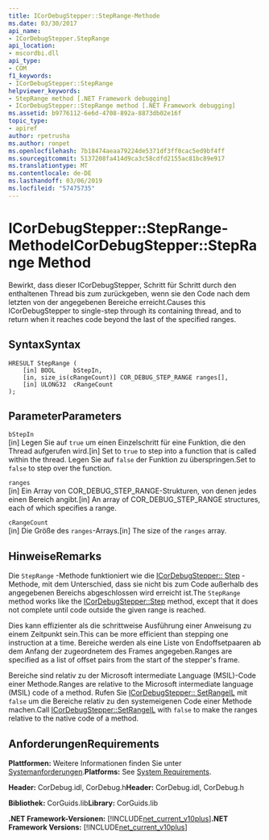 ```yaml
---
title: ICorDebugStepper::StepRange-Methode
ms.date: 03/30/2017
api_name:
- ICorDebugStepper.StepRange
api_location:
- mscordbi.dll
api_type:
- COM
f1_keywords:
- ICorDebugStepper::StepRange
helpviewer_keywords:
- StepRange method [.NET Framework debugging]
- ICorDebugStepper::StepRange method [.NET Framework debugging]
ms.assetid: b9776112-6e6d-4708-892a-8873db02e16f
topic_type:
- apiref
author: rpetrusha
ms.author: ronpet
ms.openlocfilehash: 7b18474aeaa79224de5371df3ff0cac5ed9bf4ff
ms.sourcegitcommit: 5137208fa414d9ca3c58cdfd2155ac81bc89e917
ms.translationtype: MT
ms.contentlocale: de-DE
ms.lasthandoff: 03/06/2019
ms.locfileid: "57475735"
---
```

# <a name="icordebugsteppersteprange-method"></a><span data-ttu-id="bc085-102">ICorDebugStepper::StepRange-Methode</span><span class="sxs-lookup"><span data-stu-id="bc085-102">ICorDebugStepper::StepRange Method</span></span>
<span data-ttu-id="bc085-103">Bewirkt, dass dieser ICorDebugStepper, Schritt für Schritt durch den enthaltenen Thread bis zum zurückgeben, wenn sie den Code nach dem letzten von der angegebenen Bereiche erreicht.</span><span class="sxs-lookup"><span data-stu-id="bc085-103">Causes this ICorDebugStepper to single-step through its containing thread, and to return when it reaches code beyond the last of the specified ranges.</span></span>  
  
## <a name="syntax"></a><span data-ttu-id="bc085-104">Syntax</span><span class="sxs-lookup"><span data-stu-id="bc085-104">Syntax</span></span>  
  
```  
HRESULT StepRange (  
    [in] BOOL     bStepIn,  
    [in, size_is(cRangeCount)] COR_DEBUG_STEP_RANGE ranges[],  
    [in] ULONG32  cRangeCount  
);  
```  
  
## <a name="parameters"></a><span data-ttu-id="bc085-105">Parameter</span><span class="sxs-lookup"><span data-stu-id="bc085-105">Parameters</span></span>  
 `bStepIn`  
 <span data-ttu-id="bc085-106">[in] Legen Sie auf `true` um einen Einzelschritt für eine Funktion, die den Thread aufgerufen wird.</span><span class="sxs-lookup"><span data-stu-id="bc085-106">[in] Set to `true` to step into a function that is called within the thread.</span></span> <span data-ttu-id="bc085-107">Legen Sie auf `false` der Funktion zu überspringen.</span><span class="sxs-lookup"><span data-stu-id="bc085-107">Set to `false` to step over the function.</span></span>  
  
 `ranges`  
 <span data-ttu-id="bc085-108">[in] Ein Array von COR_DEBUG_STEP_RANGE-Strukturen, von denen jedes einen Bereich angibt.</span><span class="sxs-lookup"><span data-stu-id="bc085-108">[in] An array of COR_DEBUG_STEP_RANGE structures, each of which specifies a range.</span></span>  
  
 `cRangeCount`  
 <span data-ttu-id="bc085-109">[in] Die Größe des `ranges`-Arrays.</span><span class="sxs-lookup"><span data-stu-id="bc085-109">[in] The size of the `ranges` array.</span></span>  
  
## <a name="remarks"></a><span data-ttu-id="bc085-110">Hinweise</span><span class="sxs-lookup"><span data-stu-id="bc085-110">Remarks</span></span>  
 <span data-ttu-id="bc085-111">Die `StepRange` -Methode funktioniert wie die [ICorDebugStepper:: Step](../../../../docs/framework/unmanaged-api/debugging/icordebugstepper-step-method.md) -Methode, mit dem Unterschied, dass sie nicht bis zum Code außerhalb des angegebenen Bereichs abgeschlossen wird erreicht ist.</span><span class="sxs-lookup"><span data-stu-id="bc085-111">The `StepRange` method works like the [ICorDebugStepper::Step](../../../../docs/framework/unmanaged-api/debugging/icordebugstepper-step-method.md) method, except that it does not complete until code outside the given range is reached.</span></span>  
  
 <span data-ttu-id="bc085-112">Dies kann effizienter als die schrittweise Ausführung einer Anweisung zu einem Zeitpunkt sein.</span><span class="sxs-lookup"><span data-stu-id="bc085-112">This can be more efficient than stepping one instruction at a time.</span></span> <span data-ttu-id="bc085-113">Bereiche werden als eine Liste von Endoffsetpaaren ab dem Anfang der zugeordnetem des Frames angegeben.</span><span class="sxs-lookup"><span data-stu-id="bc085-113">Ranges are specified as a list of offset pairs from the start of the stepper's frame.</span></span>  
  
 <span data-ttu-id="bc085-114">Bereiche sind relativ zu der Microsoft intermediate Language (MSIL)-Code einer Methode.</span><span class="sxs-lookup"><span data-stu-id="bc085-114">Ranges are relative to the Microsoft intermediate language (MSIL) code of a method.</span></span> <span data-ttu-id="bc085-115">Rufen Sie [ICorDebugStepper:: SetRangeIL](../../../../docs/framework/unmanaged-api/debugging/icordebugstepper-setrangeil-method.md) mit `false` um die Bereiche relativ zu den systemeigenen Code einer Methode machen.</span><span class="sxs-lookup"><span data-stu-id="bc085-115">Call [ICorDebugStepper::SetRangeIL](../../../../docs/framework/unmanaged-api/debugging/icordebugstepper-setrangeil-method.md) with `false` to make the ranges relative to the native code of a method.</span></span>  
  
## <a name="requirements"></a><span data-ttu-id="bc085-116">Anforderungen</span><span class="sxs-lookup"><span data-stu-id="bc085-116">Requirements</span></span>  
 <span data-ttu-id="bc085-117">**Plattformen:** Weitere Informationen finden Sie unter [Systemanforderungen](../../../../docs/framework/get-started/system-requirements.md).</span><span class="sxs-lookup"><span data-stu-id="bc085-117">**Platforms:** See [System Requirements](../../../../docs/framework/get-started/system-requirements.md).</span></span>  
  
 <span data-ttu-id="bc085-118">**Header:** CorDebug.idl, CorDebug.h</span><span class="sxs-lookup"><span data-stu-id="bc085-118">**Header:** CorDebug.idl, CorDebug.h</span></span>  
  
 <span data-ttu-id="bc085-119">**Bibliothek:** CorGuids.lib</span><span class="sxs-lookup"><span data-stu-id="bc085-119">**Library:** CorGuids.lib</span></span>  
  
 <span data-ttu-id="bc085-120">**.NET Framework-Versionen:** [!INCLUDE[net_current_v10plus](../../../../includes/net-current-v10plus-md.md)]</span><span class="sxs-lookup"><span data-stu-id="bc085-120">**.NET Framework Versions:** [!INCLUDE[net_current_v10plus](../../../../includes/net-current-v10plus-md.md)]</span></span>
